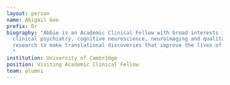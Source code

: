 ```yaml
---
layout: person
name: Abigail Gee
prefix: Dr
biography: "Abbie is an Academic Clinical Fellow with broad interests in
  clinical psychiatry, cognitive neuroscience, neuroimaging and qualitative
  research to make translational discoveries that improve the lives of patients.
  "
institution: University of Cambridge
position: Visiting Academic Clinical Fellow
team: alumni
---
```

